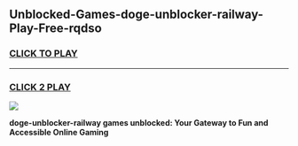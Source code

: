 
## Unblocked-Games-doge-unblocker-railway-Play-Free-rqdso
<h3>
<a href="https://premium76.site?title=doge-unblocker-railway&ref=12A">CLICK TO PLAY</a></h3>
<hr>

<h3>
<a href="https://premium76.site?title=doge-unblocker-railway&ref=12A">CLICK 2 PLAY</a>
  
</h3>

<a href="https://premium76.site?title=doge-unblocker-railway&ref=12A"><img src="https://clearcache.store/games.png"></a>


**doge-unblocker-railway games unblocked: Your Gateway to Fun and Accessible Online Gaming**
